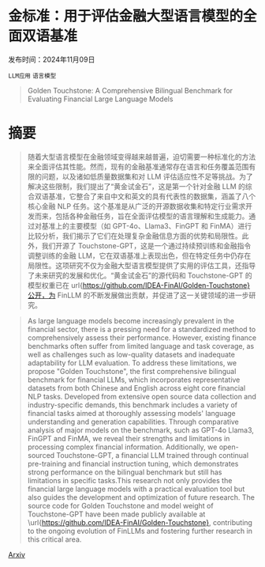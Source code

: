 # 金标准：用于评估金融大型语言模型的全面双语基准

发布时间：2024年11月09日

`LLM应用` `语言模型`

> Golden Touchstone: A Comprehensive Bilingual Benchmark for Evaluating Financial Large Language Models

# 摘要

> 随着大型语言模型在金融领域变得越来越普遍，迫切需要一种标准化的方法来全面评估其性能。然而，现有的金融基准通常存在语言和任务覆盖范围有限的问题，以及诸如低质量数据集和对 LLM 评估适应性不足等挑战。为了解决这些限制，我们提出了“黄金试金石”，这是第一个针对金融 LLM 的综合双语基准，它整合了来自中文和英文的具有代表性的数据集，涵盖了八个核心金融 NLP 任务。这个基准是从广泛的开源数据收集和特定行业需求开发而来，包括各种金融任务，旨在全面评估模型的语言理解和生成能力。通过对基准上的主要模型（如 GPT-4o、Llama3、FinGPT 和 FinMA）进行比较分析，我们揭示了它们在处理复杂金融信息方面的优势和局限性。此外，我们开源了 Touchstone-GPT，这是一个通过持续预训练和金融指令调整训练的金融 LLM，它在双语基准上表现出色，但在特定任务中仍存在局限性。这项研究不仅为金融大型语言模型提供了实用的评估工具，还指导了未来研究的发展和优化。“黄金试金石”的源代码和 Touchstone-GPT 的模型权重已在 url{https://github.com/IDEA-FinAI/Golden-Touchstone}公开，为 FinLLM 的不断发展做出贡献，并促进了这一关键领域的进一步研究。

> As large language models become increasingly prevalent in the financial sector, there is a pressing need for a standardized method to comprehensively assess their performance. However, existing finance benchmarks often suffer from limited language and task coverage, as well as challenges such as low-quality datasets and inadequate adaptability for LLM evaluation. To address these limitations, we propose "Golden Touchstone", the first comprehensive bilingual benchmark for financial LLMs, which incorporates representative datasets from both Chinese and English across eight core financial NLP tasks. Developed from extensive open source data collection and industry-specific demands, this benchmark includes a variety of financial tasks aimed at thoroughly assessing models' language understanding and generation capabilities. Through comparative analysis of major models on the benchmark, such as GPT-4o Llama3, FinGPT and FinMA, we reveal their strengths and limitations in processing complex financial information. Additionally, we open-sourced Touchstone-GPT, a financial LLM trained through continual pre-training and financial instruction tuning, which demonstrates strong performance on the bilingual benchmark but still has limitations in specific tasks.This research not only provides the financial large language models with a practical evaluation tool but also guides the development and optimization of future research. The source code for Golden Touchstone and model weight of Touchstone-GPT have been made publicly available at \url{https://github.com/IDEA-FinAI/Golden-Touchstone}, contributing to the ongoing evolution of FinLLMs and fostering further research in this critical area.

[Arxiv](https://arxiv.org/abs/2411.06272)